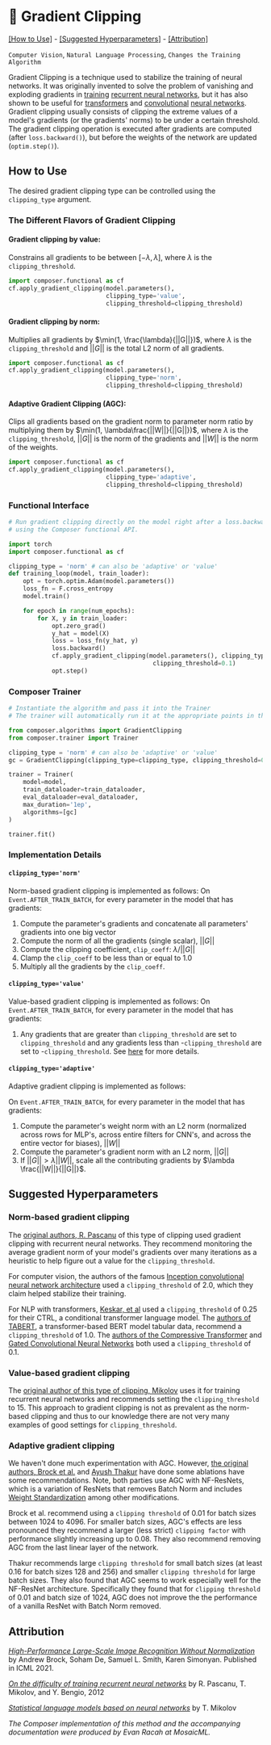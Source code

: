 # 📎 Gradient Clipping

[\[How to Use\]](#how-to-use) - [\[Suggested Hyperparameters\]](#suggested-hyperparameters) - [\[Attribution\]](#attribution)

 `Computer Vision`, `Natural Language Processing`, `Changes the Training Algorithm`

Gradient Clipping is a technique used to stabilize the training of neural networks. It was
originally invented to solve the problem of vanishing and exploding gradients in [training](https://www.fit.vut.cz/study/phd-thesis/283/.en) [recurrent neural networks](https://arxiv.org/abs/1211.5063), but it has also shown to be useful for [transformers](https://arxiv.org/abs/1909.05858v2) and [convolutional](https://arxiv.org/abs/1512.00567v3) [neural networks](https://arxiv.org/abs/2102.06171).
Gradient clipping usually consists of clipping the extreme values of a model's gradients (or the gradients' norms) to be under
a certain threshold. The gradient clipping operation is executed after gradients are computed (after `loss.backward()`), but before the weights of the network are updated (`optim.step()`).

<!--| |
|:--:
|*Need a picture.*|-->

## How to Use
The desired gradient clipping type can be controlled using the `clipping_type` argument.
### The Different Flavors of Gradient Clipping

#### **Gradient clipping by value:**
Constrains all gradients to be between $[-\lambda, \lambda]$, where $\lambda$ is
the `clipping_threshold`.

<!-- Usage: -->
<!--
```python
from tests.common import SimpleModel

model = SimpleModel()
clipping_threshold = 0.1
```
-->
<!--pytest-codeblocks:cont-->
```python
import composer.functional as cf
cf.apply_gradient_clipping(model.parameters(),
                           clipping_type='value',
                           clipping_threshold=clipping_threshold)
```
#### **Gradient clipping by norm:**
Multiplies all gradients by $\min(1, \frac{\lambda}{||G||})$, where $\lambda$ is
the `clipping_threshold` and $||G||$ is the total L2 norm of all gradients.
<!-- Usage: -->
<!--
```python
from tests.common import SimpleModel

model = SimpleModel()
clipping_threshold = 0.1
```
-->
<!--pytest-codeblocks:cont-->
```python
import composer.functional as cf
cf.apply_gradient_clipping(model.parameters(),
                           clipping_type='norm',
                           clipping_threshold=clipping_threshold)
```
#### **Adaptive Gradient Clipping (AGC):**
Clips all gradients based on the gradient norm to parameter norm ratio by multiplying them by
$\min(1, \lambda\frac{||W||}{||G||})$, where $\lambda$ is the `clipping_threshold`,
$||G||$ is the norm of the gradients and $||W||$ is the norm of the weights.
<!-- Usage: -->
<!--
```python
from tests.common import SimpleModel

model = SimpleModel()
clipping_threshold = 0.1
```
-->
<!--pytest-codeblocks:cont-->
```python
import composer.functional as cf
cf.apply_gradient_clipping(model.parameters(),
                           clipping_type='adaptive',
                           clipping_threshold=clipping_threshold)
```

### Functional Interface

```python
# Run gradient clipping directly on the model right after a loss.backward() call
# using the Composer functional API.

import torch
import composer.functional as cf

clipping_type = 'norm' # can also be 'adaptive' or 'value'
def training_loop(model, train_loader):
    opt = torch.optim.Adam(model.parameters())
    loss_fn = F.cross_entropy
    model.train()

    for epoch in range(num_epochs):
        for X, y in train_loader:
            opt.zero_grad()
            y_hat = model(X)
            loss = loss_fn(y_hat, y)
            loss.backward()
            cf.apply_gradient_clipping(model.parameters(), clipping_type=clipping_type,
                                        clipping_threshold=0.1)
            opt.step()
```

### Composer Trainer

<!--pytest.mark.gpu-->
<!--
```python
from torch.utils.data import DataLoader
from tests.common import RandomClassificationDataset, SimpleModel

model = SimpleModel()
train_dataloader = DataLoader(RandomClassificationDataset())
eval_dataloader = DataLoader(RandomClassificationDataset())
```
-->
<!--pytest-codeblocks:cont-->
```python
# Instantiate the algorithm and pass it into the Trainer
# The trainer will automatically run it at the appropriate points in the training loop

from composer.algorithms import GradientClipping
from composer.trainer import Trainer

clipping_type = 'norm' # can also be 'adaptive' or 'value'
gc = GradientClipping(clipping_type=clipping_type, clipping_threshold=0.1)

trainer = Trainer(
    model=model,
    train_dataloader=train_dataloader,
    eval_dataloader=eval_dataloader,
    max_duration='1ep',
    algorithms=[gc]
)

trainer.fit()
```

### Implementation Details

#### `clipping_type='norm'`
Norm-based gradient clipping is implemented as follows:
On `Event.AFTER_TRAIN_BATCH`, for every parameter in the model that has gradients:
1. Compute the parameter's gradients and concatenate all parameters' gradients into one big vector
2. Compute the norm of all the gradients (single scalar), $||G||$
3. Compute the clipping coefficient, `clip_coeff`: $\lambda / ||G||$
4. Clamp the `clip_coeff` to be less than or equal to 1.0
5. Multiply all the gradients by the `clip_coeff`.

#### `clipping_type='value'`
Value-based gradient clipping is implemented as follows:
On `Event.AFTER_TRAIN_BATCH`, for every parameter in the model that has gradients:
1. Any gradients that are greater than `clipping_threshold` are set to `clipping_threshold` and
any gradients less than -`clipping_threshold` are set to -`clipping_threshold`. See [here](https://pytorch.org/docs/stable/generated/torch.nn.utils.clip_grad_value_.html) for more details.
#### `clipping_type='adaptive'`

Adaptive gradient clipping is implemented as follows:

On `Event.AFTER_TRAIN_BATCH`, for every parameter in the model that has gradients:
1. Compute the parameter's weight norm with an L2 norm (normalized across rows for MLP's, across entire filters for CNN's, and across the entire vector for biases), $||W||$
2. Compute the parameter's gradient norm with an L2 norm, $||G||$
3. If $||G|| > \lambda||W||$, scale all the contributing gradients by $\lambda \frac{||W||}{||G||}$.


## Suggested Hyperparameters
### Norm-based gradient clipping
The [original authors, R. Pascanu](https://arxiv.org/abs/1211.5063) of this type of clipping used gradient clipping with recurrent neural networks. They recommend monitoring the average gradient norm of your model's gradients over many iterations as a heuristic to help
figure out a value for the `clipping_threshold`.

For computer vision, the authors of the famous [Inception convolutional neural network architecture](https://arxiv.org/abs/1512.00567v3) used a `clipping_threshold` of 2.0, which they claim helped stabilize their training.

For NLP with transformers, [Keskar, et al](https://arxiv.org/abs/1909.05858v2) used a `clipping_threshold` of 0.25 for their CTRL, a conditional transformer language model.
The [authors of TABERT](https://arxiv.org/abs/2005.08314v1), a transformer-based BERT model tabular data, recommend a `clipping_threshold` of 1.0. The [authors of the Compressive Transformer](https://arxiv.org/abs/1911.05507v1) and [Gated Convolutional Neural Networks](https://arxiv.org/pdf/1612.08083v3.pdf) both used a `clipping_threshold` of 0.1.

### Value-based gradient clipping
The [original author of this type of clipping, Mikolov](https://www.fit.vut.cz/study/phd-thesis/283/.en) uses it for training recurrent neural networks and recommends setting the `clipping_threshold` to 15. This approach to gradient clipping is not as prevalent as the norm-based clipping and thus to our knowledge there are not very many examples of good settings for `clipping_threshold`.
### Adaptive gradient clipping
We haven't done much experimentation with AGC. However, [the original authors, Brock et al.](https://arxiv.org/abs/2102.06171)
and [Ayush Thakur](https://wandb.ai/ayush-thakur/nfnet/reports/Exploring-Adaptive-Gradient-Clipping-and-NFNets--Vmlldzo1MDc0NTQ)
have done some ablations have some recommendations. Note, both parties use AGC with NF-ResNets, which is a variation
of ResNets that removes Batch Norm and includes [Weight Standardization](https://arxiv.org/abs/1903.10520)
among other modifications.

Brock et al. recommend using a `clipping threshold` of 0.01 for batch sizes between 1024 to 4096.
For smaller batch sizes, AGC's effects are less pronounced they recommend a larger (less strict) `clipping factor` with performance
slightly increasing up to 0.08. They also recommend removing AGC from the last linear layer of the network.

Thakur recommends large `clipping threshold` for small batch sizes (at least 0.16 for batch sizes 128 and 256) and smaller `clipping threshold` for large batch sizes. They also found that AGC seems to work especially well for the NF-ResNet architecture. Specifically they found that for `clipping threshold` of 0.01 and batch size of 1024, AGC does not improve the the performance of a vanilla ResNet with Batch Norm removed.

<!-- ## Technical Details
TODO(eracah): fill in this section.
-->


## Attribution

[*High-Performance Large-Scale Image Recognition Without Normalization*](https://arxiv.org/abs/2102.06171) by Andrew Brock, Soham De, Samuel L. Smith, Karen Simonyan. Published in ICML 2021.

[*On the difficulty of training recurrent neural networks*](https://arxiv.org/abs/1211.5063) by R. Pascanu, T. Mikolov, and Y. Bengio, 2012

[*Statistical language models based on neural networks*](https://www.fit.vut.cz/study/phd-thesis/283/.en) by T. Mikolov

*The Composer implementation of this method and the accompanying documentation were produced by Evan Racah at MosaicML.*
